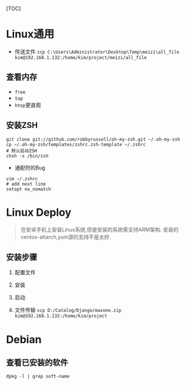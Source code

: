 [TOC]

# Linux通用

* 传送文件
`scp C:\Users\Administrator\Desktop\Temp\meizi\all_file kim@192.168.1.132:/home/kim/project/meizi/all_file`

## 查看内存
* `free`
* `top`
* `htop`更直观

## 安装ZSH

```
git clone git://github.com/robbyrussell/oh-my-zsh.git ~/.oh-my-zsh
cp ~/.oh-my-zsh/templates/zshrc.zsh-template ~/.zshrc
# 默认启动ZSH
chsh -s /bin/zsh
```
* 通配符的Bug
> 
```
vim ~/.zshrc
# add next line
setopt no_nomatch

```

# Linux Deploy

> 在安卓手机上安装Linux系统,但是安装的系统需支持ARM架构.
> 安装的centos-altarch,yum源的支持不是太好.

## 安装步骤
1. 配置文件

2. 安装
3. 启动
4. 文件传输
`scp D:/Catalog/Django/maxone.zip kim@192.168.1.132:/home/kim/project`

# Debian

## 查看已安装的软件

`dpkg -l | grep soft-name`
